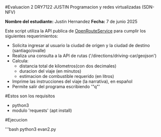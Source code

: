 #Evaluacion 2 DRY7122 JUSTIN
Programacion y redes virtualizadas (SDN-NFV)


**Nombre del estudiante:** Justin Hernandez 
**Fecha:** 7 de junio 2025

Este script utiliza la API publica de [OpenRouteService](https://openrouteservice.org) para cumplir los siguientes requerimientos:

- Solicita ingresar al usuario la ciudad de origen y la ciudad de destino (santiago/ovalle)
- Realiza una consulta a la API de rutas ('/directions/driving-car/geojson')
- Calcula: 
	- distancia total de kilometros(con dos decimales)
	- duracion del viaje (en minutos)
	- estimacion de combustible requerido (en litros)
- Imprime las instrucciones del viaje (la narrativa), en español
- Permite salir del programa escribiendo '"q"'

#Estos son los requisitos

- python3
- modulo 'requests' (apt install)

#Ejecucion

'''bash
python3 evan2.py
